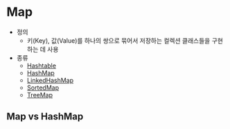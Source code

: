 # Map
 - 정의
	 - 키(Key), 값(Value)를 하나의 쌍으로 묶어서 저장하는 컬렉션 클래스들을 구현하는 데 사용
 - 종류
 	 - [Hashtable](./ViewResolver/InternalResourceViewResolver.md)
 	 - [HashMap](./ViewResolver/InternalResourceViewResolver.md)
 	 - [LinkedHashMap](./ViewResolver/InternalResourceViewResolver.md)
 	 - [SortedMap](./ViewResolver/InternalResourceViewResolver.md)
 	 - [TreeMap](./ViewResolver/InternalResourceViewResolver.md)

## Map vs HashMap
